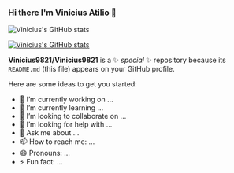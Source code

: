 ### Hi there I'm Vinicius Atilio 👋

![Vinicius's GitHub stats](https://github-readme-stats.vercel.app/api?username=Vinicius9821&theme=jolly&show_icons=true)

[![Vinicius's GitHub stats](https://github-readme-stats.vercel.app/api?username=Vinicius9821)](https://github.com/Vinicius9821/github-readme-stats)

**Vinicius9821/Vinicius9821** is a ✨ _special_ ✨ repository because its `README.md` (this file) appears on your GitHub profile.

Here are some ideas to get you started:

- 🔭 I’m currently working on ...
- 🌱 I’m currently learning ...
- 👯 I’m looking to collaborate on ...
- 🤔 I’m looking for help with ...
- 💬 Ask me about ...
- 📫 How to reach me: ...
- 😄 Pronouns: ...
- ⚡ Fun fact: ...
